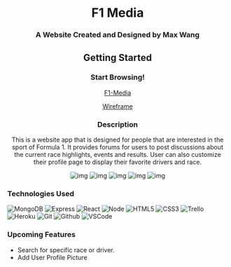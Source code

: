 <div id="description" align="center">

# F1 Media

### A Website Created and Designed by Max Wang

## Getting Started

### Start Browsing!
[F1-Media](https://f1-media-app.herokuapp.com/)

[Wireframe](https://trello.com/b/gxSbIyIe/f1-webapp)

### Description

This is a website app that is designed for people that are interested in 
the sport of Formula 1. It provides forums for users to post discussions 
about the current race highlights, events and results. User can also 
customize their profile page to display their favorite drivers and race.


![img](https://i.imgur.com/Lyv0HoH.jpg)
![img](https://i.imgur.com/qzNqp0c.png)
![img](https://i.imgur.com/9a9LbIF.png)
![img](https://i.imgur.com/xiqXlei.png)
![img](https://i.imgur.com/mv0Ktqy.png)
</div>


### Technologies Used

![MongoDB](https://img.shields.io/badge/-MongoDB-05122A?style=flat&logo=mongodb)
![Express](https://img.shields.io/badge/-Express-05122A?style=flat&logo=express)
![React](https://img.shields.io/badge/-React-05122A?style=flat&logo=react)
![Node](https://img.shields.io/badge/-Node.js-05122A?style=flat&logo=node.js)
![HTML5](https://img.shields.io/badge/-HTML5-05122A?style=flat&logo=html5)
![CSS3](https://img.shields.io/badge/-CSS-05122A?style=flat&logo=css3)
![Trello](https://img.shields.io/badge/-Trello-05122A?style=flat&logo=trello)
![Heroku](https://img.shields.io/badge/-Heroku-05122A?style=flat&logo=heroku)
![Git](https://img.shields.io/badge/-Git-05122A?style=flat&logo=git)
![Github](https://img.shields.io/badge/-GitHub-05122A?style=flat&logo=github)
![VSCode](https://img.shields.io/badge/-VS_Code-05122A?style=flat&logo=visualstudio)


### Upcoming Features
* Search for specific race or driver.
* Add User Profile Picture